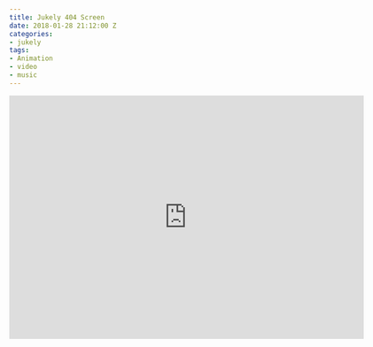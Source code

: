 ```yaml
---
title: Jukely 404 Screen
date: 2018-01-28 21:12:00 Z
categories:
- jukely
tags:
- Animation
- video
- music
---
```


<div class="video-responsive">
	<iframe src="https://player.vimeo.com/video/253151811" width="640" height="440" frameborder="0" webkitallowfullscreen mozallowfullscreen allowfullscreen></iframe>
</div>